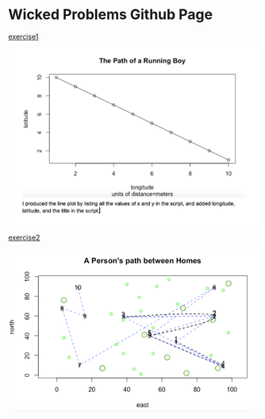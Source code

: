 # Wicked Problems Github Page

[exercise1](exercise1.md)

![](rstudio_lineplot.png)

[exercise2](exercise2.md)

![](exercise2.png)





